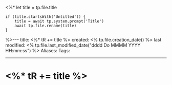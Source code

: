 <%*
	let title = tp.file.title
	
	if (title.startsWith('Untitled')) {
		title = await tp.system.prompt('Title')
		await tp.file.rename(title)
	}
%>---
title: <%* tR += title %>
created: <% tp.file.creation_date() %>
last modified: <% tp.file.last_modified_date("dddd Do MMMM YYYY HH:mm:ss") %>
Aliases:
Tags:

---
# <%* tR += title %>

